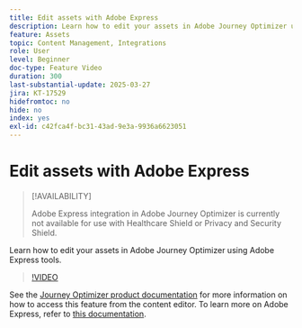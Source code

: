 ```yaml
---
title: Edit assets with Adobe Express
description: Learn how to edit your assets in Adobe Journey Optimizer using Adobe Express tools.
feature: Assets
topic: Content Management, Integrations
role: User
level: Beginner
doc-type: Feature Video
duration: 300
last-substantial-update: 2025-03-27
jira: KT-17529
hidefromtoc: no
hide: no
index: yes
exl-id: c42fca4f-bc31-43ad-9e3a-9936a6623051
---
```

# Edit assets with Adobe Express

>[!AVAILABILITY]
>
>Adobe Express integration in Adobe Journey Optimizer is currently not available for use with Healthcare Shield or Privacy and Security Shield.

Learn how to edit your assets in Adobe Journey Optimizer using Adobe Express tools.

>[!VIDEO](https://video.tv.adobe.com/v/3455523/?learn=on&enablevpops)

See the [Journey Optimizer product documentation](https://experienceleague.adobe.com/en/docs/journey-optimizer/using/assets-images/express) for more information on how to access this feature from the content editor. To learn more on Adobe Express, refer to [this documentation](https://helpx.adobe.com/express/user-guide.html).
